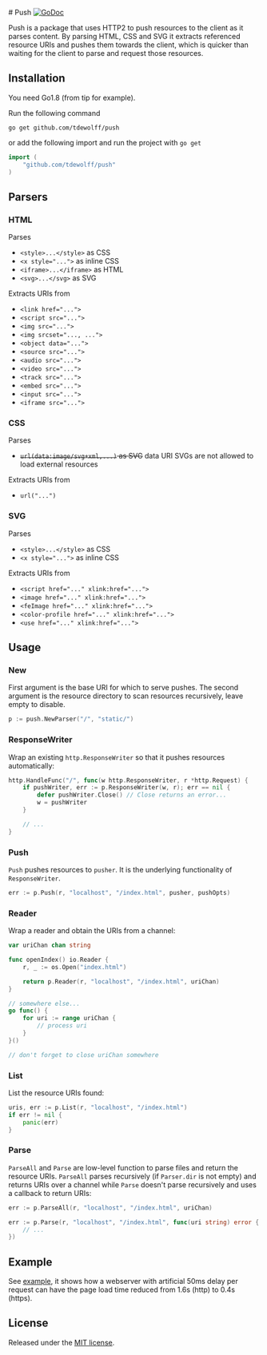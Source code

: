 #<a name="push"></a> Push [![GoDoc](http://godoc.org/github.com/tdewolff/push?status.svg)](http://godoc.org/github.com/tdewolff/push)

Push is a package that uses HTTP2 to push resources to the client as it parses content. By parsing HTML, CSS and SVG it extracts referenced resource URIs and pushes them towards the client, which is quicker than waiting for the client to parse and request those resources.

## Installation
You need Go1.8 (from tip for example).

Run the following command

	go get github.com/tdewolff/push

or add the following import and run the project with `go get`
``` go
import (
	"github.com/tdewolff/push"
)
```

## Parsers
### HTML
Parses
- `<style>...</style>` as CSS
- `<x style="...">` as inline CSS
- `<iframe>...</iframe>` as HTML
- `<svg>...</svg>` as SVG

Extracts URIs from
- `<link href="...">`
- `<script src="...">`
- `<img src="...">`
- `<img srcset="..., ...">`
- `<object data="...">`
- `<source src="...">`
- `<audio src="...">`
- `<video src="...">`
- `<track src="...">`
- `<embed src="...">`
- `<input src="...">`
- `<iframe src="...">`

### CSS
Parses
- ~~`url(data:image/svg+xml,...)` as SVG~~ data URI SVGs are not allowed to load external resources

Extracts URIs from
- `url("...")`

### SVG
Parses
- `<style>...</style>` as CSS
- `<x style="...">` as inline CSS

Extracts URIs from
- `<script href="..." xlink:href="...">`
- `<image href="..." xlink:href="...">`
- `<feImage href="..." xlink:href="...">`
- `<color-profile href="..." xlink:href="...">`
- `<use href="..." xlink:href="...">`

## Usage
### New
First argument is the base URI for which to serve pushes. The second argument is the resource directory to scan resources recursively, leave empty to disable.
``` go
p := push.NewParser("/", "static/")
```

### ResponseWriter
Wrap an existing `http.ResponseWriter` so that it pushes resources automatically:
``` go
http.HandleFunc("/", func(w http.ResponseWriter, r *http.Request) {
	if pushWriter, err := p.ResponseWriter(w, r); err == nil {
		defer pushWriter.Close() // Close returns an error...
		w = pushWriter
	}

	// ...
}
```

### Push
`Push` pushes resources to `pusher`. It is the underlying functionality of `ResponseWriter`.
``` go
err := p.Push(r, "localhost", "/index.html", pusher, pushOpts)
```

### Reader
Wrap a reader and obtain the URIs from a channel:
``` go
var uriChan chan string

func openIndex() io.Reader {
	r, _ := os.Open("index.html")

	return p.Reader(r, "localhost", "/index.html", uriChan)
}

// somewhere else...
go func() {
	for uri := range uriChan {
		// process uri
	}
}()

// don't forget to close uriChan somewhere
```

### List
List the resource URIs found:
``` go
uris, err := p.List(r, "localhost", "/index.html")
if err != nil {
	panic(err)
}
```

### Parse
`ParseAll` and `Parse` are low-level function to parse files and return the resource URIs. `ParseAll` parses recursively (if `Parser.dir` is not empty) and returns URIs over a channel while `Parse` doesn't parse recursively and uses a callback to return URIs:
``` go
err := p.ParseAll(r, "localhost", "/index.html", uriChan)

err := p.Parse(r, "localhost", "/index.html", func(uri string) error {
	// ...
})
```

## Example
See [example](https://github.com/tdewolff/push/tree/master/example), it shows how a webserver with artificial 50ms delay per request can have the page load time reduced from 1.6s (http) to 0.4s (https).

## License
Released under the [MIT license](LICENSE.md).

[1]: http://golang.org/ "Go Language"

